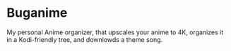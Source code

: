 # Buganime
My personal Anime organizer, that upscales your anime to 4K, organizes it in a Kodi-friendly tree, and downlowds a theme song.
